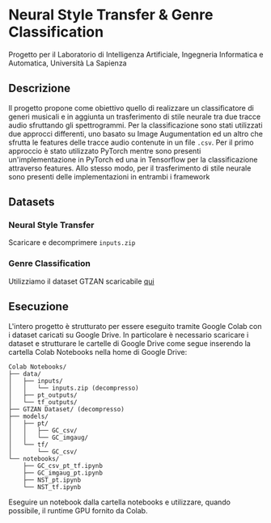 # Neural Style Transfer & Genre Classification
Progetto per il Laboratorio di Intelligenza Artificiale, Ingegneria Informatica e Automatica, Università La Sapienza 
## Descrizione
Il progetto propone come obiettivo quello di realizzare un classificatore di generi musicali e in aggiunta un trasferimento di stile neurale tra due tracce audio sfruttando gli spettrogrammi. Per la classificazione sono stati utilizzati due approcci differenti, uno basato su Image Augumentation ed un altro che sfrutta le features delle tracce audio contenute in un file `.csv`. Per il primo approccio è stato utilizzato PyTorch mentre sono presenti un'implementazione in PyTorch ed una in Tensorflow per la classificazione attraverso features. Allo stesso modo, per il trasferimento di stile neurale sono presenti delle implementazioni in entrambi i framework
## Datasets
### Neural Style Transfer
Scaricare e decomprimere `inputs.zip`
### Genre Classification
Utilizziamo il dataset GTZAN scaricabile [qui](https://www.kaggle.com/datasets/andradaolteanu/gtzan-dataset-music-genre-classification)
## Esecuzione
L'intero progetto è strutturato per essere eseguito tramite Google Colab con i dataset caricati su Google Drive. In particolare è necessario scaricare i dataset e strutturare le cartelle di Google Drive come segue inserendo la cartella Colab Notebooks nella home di Google Drive:
```
Colab Notebooks/
├── data/
│   ├── inputs/
│   │   └── inputs.zip (decompresso)
│   ├── pt_outputs/
│   └── tf_outputs/
├── GTZAN Dataset/ (decompresso)
├── models/
│   ├── pt/
│   │   ├── GC_csv/
│   │   └── GC_imgaug/
│   └── tf/
│       └── GC_csv/
└── notebooks/
    ├── GC_csv_pt_tf.ipynb
    ├── GC_imgaug_pt.ipynb
    ├── NST_pt.ipynb
    └── NST_tf.ipynb
```
Eseguire un notebook dalla cartella notebooks e utilizzare, quando possibile, il runtime GPU fornito da Colab.

